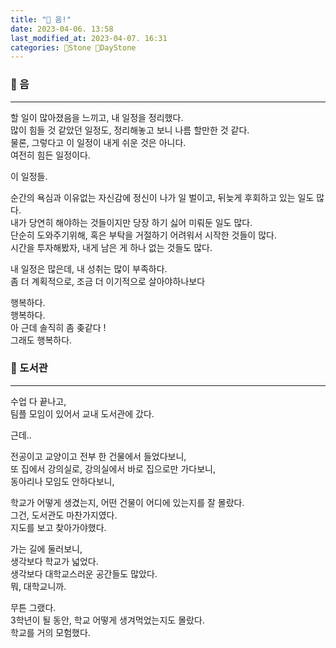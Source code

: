 ```yaml
---
title: "🌱 음!"
date: 2023-04-06. 13:58
last_modified_at: 2023-04-07. 16:31
categories: 🗿Stone 🌱DayStone
---
```


### 🗿 음

---

할 일이 많아졌음을 느끼고, 내 일정을 정리했다.  
많이 힘들 것 같았던 일정도, 정리해놓고 보니 나름 할만한 것 같다.  
물론, 그렇다고 이 일정이 내게 쉬운 것은 아니다.  
여전히 힘든 일정이다.  

이 일정들.  

순간의 욕심과 이유없는 자신감에 정신이 나가 일 벌이고, 뒤늦게 후회하고 있는 일도 많다.  
내가 당연히 해야하는 것들이지만 당장 하기 싫어 미뤄둔 일도 많다.  
단순히 도와주기위해, 혹은 부탁을 거절하기 어려워서 시작한 것들이 많다.  
시간을 투자해봤자, 내게 남은 게 하나 없는 것들도 많다.  

내 일정은 많은데, 내 성취는 많이 부족하다.  
좀 더 계획적으로, 조금 더 이기적으로 살아야하나보다  

행복하다.  
행복하다.  
아 근데 솔직히 좀 좆같다 !  
그래도 행복하다.  

### 🗿 도서관

---

수업 다 끝나고,  
팀플 모임이 있어서 교내 도서관에 갔다.  

근데..  

전공이고 교양이고 전부 한 건물에서 들었다보니,  
또 집에서 강의실로, 강의실에서 바로 집으로만 가다보니,  
동아리나 모임도 안하다보니,  

학교가 어떻게 생겼는지, 어떤 건물이 어디에 있는지를 잘 몰랐다.  
그건, 도서관도 마찬가지였다.  
지도를 보고 찾아가야했다.  

가는 길에 둘러보니,  
생각보다 학교가 넓었다.  
생각보다 대학교스러운 공간들도 많았다.  
뭐, 대학교니까.  

무튼 그랬다.  
3학년이 될 동안, 학교 어떻게 생겨먹었는지도 몰랐다.  
학교를 거의 모험했다.  
